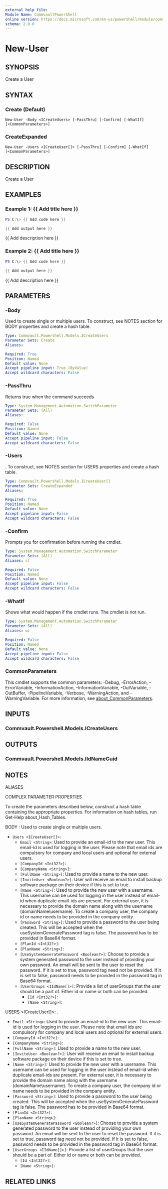 ```yaml
---
external help file:
Module Name: CommvaultPowerShell
online version: https://docs.microsoft.com/en-us/powershell/module/commvaultpowershell/new-user
schema: 2.0.0
---
```


# New-User

## SYNOPSIS
Create a User

## SYNTAX

### Create (Default)
```
New-User -Body <ICreateUsers> [-PassThru] [-Confirm] [-WhatIf] [<CommonParameters>]
```

### CreateExpanded
```
New-User -Users <ICreateUser[]> [-PassThru] [-Confirm] [-WhatIf] [<CommonParameters>]
```

## DESCRIPTION
Create a User

## EXAMPLES

### Example 1: {{ Add title here }}
```powershell
PS C:\> {{ Add code here }}

{{ Add output here }}
```

{{ Add description here }}

### Example 2: {{ Add title here }}
```powershell
PS C:\> {{ Add code here }}

{{ Add output here }}
```

{{ Add description here }}

## PARAMETERS

### -Body
Used to create single or multiple users.
To construct, see NOTES section for BODY properties and create a hash table.

```yaml
Type: Commvault.Powershell.Models.ICreateUsers
Parameter Sets: Create
Aliases:

Required: True
Position: Named
Default value: None
Accept pipeline input: True (ByValue)
Accept wildcard characters: False
```

### -PassThru
Returns true when the command succeeds

```yaml
Type: System.Management.Automation.SwitchParameter
Parameter Sets: (All)
Aliases:

Required: False
Position: Named
Default value: None
Accept pipeline input: False
Accept wildcard characters: False
```

### -Users
.
To construct, see NOTES section for USERS properties and create a hash table.

```yaml
Type: Commvault.Powershell.Models.ICreateUser[]
Parameter Sets: CreateExpanded
Aliases:

Required: True
Position: Named
Default value: None
Accept pipeline input: False
Accept wildcard characters: False
```

### -Confirm
Prompts you for confirmation before running the cmdlet.

```yaml
Type: System.Management.Automation.SwitchParameter
Parameter Sets: (All)
Aliases: cf

Required: False
Position: Named
Default value: None
Accept pipeline input: False
Accept wildcard characters: False
```

### -WhatIf
Shows what would happen if the cmdlet runs.
The cmdlet is not run.

```yaml
Type: System.Management.Automation.SwitchParameter
Parameter Sets: (All)
Aliases: wi

Required: False
Position: Named
Default value: None
Accept pipeline input: False
Accept wildcard characters: False
```

### CommonParameters
This cmdlet supports the common parameters: -Debug, -ErrorAction, -ErrorVariable, -InformationAction, -InformationVariable, -OutVariable, -OutBuffer, -PipelineVariable, -Verbose, -WarningAction, and -WarningVariable. For more information, see [about_CommonParameters](http://go.microsoft.com/fwlink/?LinkID=113216).

## INPUTS

### Commvault.Powershell.Models.ICreateUsers

## OUTPUTS

### Commvault.Powershell.Models.IIdNameGuid

## NOTES

ALIASES

COMPLEX PARAMETER PROPERTIES

To create the parameters described below, construct a hash table containing the appropriate properties. For information on hash tables, run Get-Help about_Hash_Tables.


BODY <ICreateUsers>: Used to create single or multiple users.
  - `Users <ICreateUser[]>`: 
    - `Email <String>`: Used to provide an email-id to the new user. This email-id is used for logging in the user. Please note that email ids are compulsory for company and local users and optional for external users.
    - `[CompanyId <Int32?>]`: 
    - `[CompanyName <String>]`: 
    - `[FullName <String>]`: Used to provide a name to the new user.
    - `[InviteUser <Boolean?>]`: User will receive an email to install backup software package on their device if this is set to true.
    - `[Name <String>]`: Used to provide the new user with a username. This username can be used for logging in the user instead of email-id when duplicate email-ids are present. For external user, it is necessary to provide the domain name along with the username (domainName\\username). To create a company user, the company id or name needs to be provided in the company entity.
    - `[Password <String>]`: Used to provide a password to the user being created. This will be accepted when the useSystemGeneratePassword tag is false. The password has to be provided in Base64 format.
    - `[PlanId <Int32?>]`: 
    - `[PlanName <String>]`: 
    - `[UseSystemGeneratePassword <Boolean?>]`: Choose to provide a system generated password to the user instead of providing your own password. An email will be sent to the user to reset the password. If it is set to true, password tag need not be provided. If it is set to false, password needs to be provided in the password tag in Base64 format.
    - `[UserGroups <IIdName[]>]`: Provide a list of userGroups that the user should be a part of. Either id or name or both can be provided.
      - `[Id <Int32?>]`: 
      - `[Name <String>]`: 

USERS <ICreateUser[]>: .
  - `Email <String>`: Used to provide an email-id to the new user. This email-id is used for logging in the user. Please note that email ids are compulsory for company and local users and optional for external users.
  - `[CompanyId <Int32?>]`: 
  - `[CompanyName <String>]`: 
  - `[FullName <String>]`: Used to provide a name to the new user.
  - `[InviteUser <Boolean?>]`: User will receive an email to install backup software package on their device if this is set to true.
  - `[Name <String>]`: Used to provide the new user with a username. This username can be used for logging in the user instead of email-id when duplicate email-ids are present. For external user, it is necessary to provide the domain name along with the username (domainName\\username). To create a company user, the company id or name needs to be provided in the company entity.
  - `[Password <String>]`: Used to provide a password to the user being created. This will be accepted when the useSystemGeneratePassword tag is false. The password has to be provided in Base64 format.
  - `[PlanId <Int32?>]`: 
  - `[PlanName <String>]`: 
  - `[UseSystemGeneratePassword <Boolean?>]`: Choose to provide a system generated password to the user instead of providing your own password. An email will be sent to the user to reset the password. If it is set to true, password tag need not be provided. If it is set to false, password needs to be provided in the password tag in Base64 format.
  - `[UserGroups <IIdName[]>]`: Provide a list of userGroups that the user should be a part of. Either id or name or both can be provided.
    - `[Id <Int32?>]`: 
    - `[Name <String>]`: 

## RELATED LINKS

